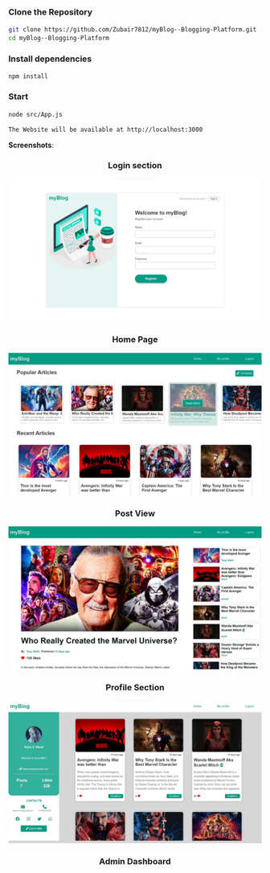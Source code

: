 ### Clone the Repository

```bash
git clone https://github.com/Zubair7812/myBlog--Blogging-Platform.git
cd myBlog--Blogging-Platform
```
### Install dependencies
```console 
npm install
```
### Start
```console
node src/App.js
```
```sh
The Website will be available at http://localhost:3000
```
 **Screenshots**: 

<h3 align="center"> Login section</h3>
<img src="SH4.jpg">
<h3 align="center"> Home Page</h3>
<img src="SH2.jpg">
<h3 align="center"> Post View</h3>
<img src="SH1.jpg">
<h3 align="center"> Profile Section</h3>
<img src="SH3.jpg">
<h3 align="center"> Admin Dashboard </h3>
